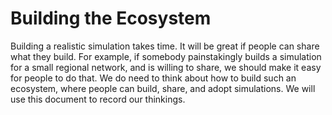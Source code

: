 # Building the Ecosystem 


Building a realistic simulation takes time. It will be great if people
can share what they build. For example, if somebody painstakingly builds
a simulation for a small regional network, and is willing to share, we should
make it easy for people to do that. We do need to think about how to 
build such an ecosystem, where people can build, share, and adopt simulations.
We will use this document to record our thinkings.



